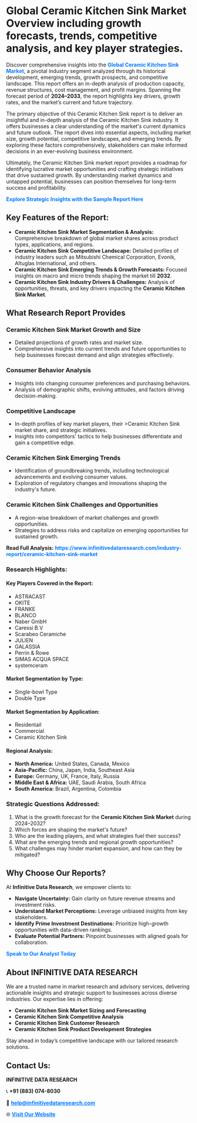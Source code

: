 <h1>Global Ceramic Kitchen Sink Market Overview including growth forecasts, trends, competitive analysis, and key player strategies.</h1>
<p>
Discover comprehensive insights into the 
<a href="https://www.infinitivedataresearch.com/industry-report/ceramic-kitchen-sink-market" rel="dofollow" style="color: #007BFF; text-decoration: none;"><strong>Global Ceramic Kitchen Sink Market</strong></a>, a pivotal industry segment analyzed through its historical development, emerging trends, growth prospects, and competitive landscape. This report offers an in-depth analysis of production capacity, revenue structures, cost management, and profit margins. Spanning the forecast period of <strong>2024–2033</strong>, the report highlights key drivers, growth rates, and the market’s current and future trajectory.
</p>
<p>
The primary objective of this Ceramic Kitchen Sink report is to deliver an insightful and in-depth analysis of the Ceramic Kitchen Sink industry. It offers businesses a clear understanding of the market's current dynamics and future outlook. The report dives into essential aspects, including market size, growth potential, competitive landscapes, and emerging trends. By exploring these factors comprehensively, stakeholders can make informed decisions in an ever-evolving business environment.
</p>
<p>
Ultimately, the Ceramic Kitchen Sink market report provides a roadmap for identifying lucrative market opportunities and crafting strategic initiatives that drive sustained growth. By understanding market dynamics and untapped potential, businesses can position themselves for long-term success and profitability.
</p>
<p>
<a href="https://www.infinitivedataresearch.com/request-sample/reportId=107560" style="color: #007BFF; text-decoration: none;"><strong>Explore Strategic Insights with the Sample Report Here</strong></a>
</p>

<h2>Key Features of the Report:</h2>
<ul>
<li><strong>Ceramic Kitchen Sink Market Segmentation & Analysis:</strong> Comprehensive breakdown of global market shares across product types, applications, and regions.</li>
<li><strong>Ceramic Kitchen Sink Competitive Landscape:</strong> Detailed profiles of industry leaders such as Mitsubishi Chemical Corporation, Evonik, Altuglas International, and others.</li>
<li><strong>Ceramic Kitchen Sink Emerging Trends & Growth Forecasts:</strong> Focused insights on macro and micro trends shaping the market till <strong>2032</strong>.</li>
<li><strong>Ceramic Kitchen Sink Industry Drivers & Challenges:</strong> Analysis of opportunities, threats, and key drivers impacting the <strong>Ceramic Kitchen Sink Market</strong>.</li>
</ul>

<h2>What Research Report Provides</h2>
<h3>Ceramic Kitchen Sink Market Growth and Size</h3>
<ul>
<li>Detailed projections of growth rates and market size.</li>
<li>Comprehensive insights into current trends and future opportunities to help businesses forecast demand and align strategies effectively.</li>
</ul>

<h3>Consumer Behavior Analysis</h3>
<ul>
<li>Insights into changing consumer preferences and purchasing behaviors.</li>
<li>Analysis of demographic shifts, evolving attitudes, and factors driving decision-making.</li>
</ul>

<h3>Competitive Landscape</h3>
<ul>
<li>In-depth profiles of key market players, their >Ceramic Kitchen Sink market share, and strategic initiatives.</li>
<li>Insights into competitors' tactics to help businesses differentiate and gain a competitive edge.</li>
</ul>

<h3>Ceramic Kitchen Sink Emerging Trends</h3>
<ul>
<li>Identification of groundbreaking trends, including technological advancements and evolving consumer values.</li>
<li>Exploration of regulatory changes and innovations shaping the industry's future.</li>
</ul>

<h3>Ceramic Kitchen Sink Challenges and Opportunities</h3>
<ul>
<li>A region-wise breakdown of market challenges and growth opportunities.</li>
<li>Strategies to address risks and capitalize on emerging opportunities for sustained growth.</li>
</ul>
<p><strong>Read Full Analysis:</strong> <a href="https://www.infinitivedataresearch.com/industry-report/ceramic-kitchen-sink-market" rel="dofollow" style="color: #007BFF; text-decoration: none;"><strong>https://www.infinitivedataresearch.com/industry-report/ceramic-kitchen-sink-market</strong></a></p>
<h3>Research Highlights:</h3>
<h4>Key Players Covered in the Report:</h4>
<ul><li>ASTRACAST</li><li>OKITE</li><li>FRANKE</li><li>BLANCO</li><li>Naber GmbH</li><li>Caressi B.V</li><li>Scarabeo Ceramiche</li><li>JULIEN</li><li>GALASSIA</li><li>Perrin &amp; Rowe</li><li>SIMAS ACQUA SPACE</li><li>systemceram</li></ul>
<h4>Market Segmentation by Type:</h4>
<ul><li>Single-bowl Type</li><li>Double Type</li></ul>
<h4>Market Segmentation by Application:</h4>
<ul><li>Residentail</li><li>Commercial</li><li>Ceramic Kitchen Sink</li></ul>

<h4>Regional Analysis:</h4>
<ul>
<li><strong>North America:</strong> United States, Canada, Mexico</li>
<li><strong>Asia-Pacific:</strong> China, Japan, India, Southeast Asia</li>
<li><strong>Europe:</strong> Germany, UK, France, Italy, Russia</li>
<li><strong>Middle East & Africa:</strong> UAE, Saudi Arabia, South Africa</li>
<li><strong>South America:</strong> Brazil, Argentina, Colombia</li>
</ul>

<h3>Strategic Questions Addressed:</h3>
<ol>
<li>What is the growth forecast for the <strong>Ceramic Kitchen Sink Market</strong> during 2024–2032?</li>
<li>Which forces are shaping the market's future?</li>
<li>Who are the leading players, and what strategies fuel their success?</li>
<li>What are the emerging trends and regional growth opportunities?</li>
<li>What challenges may hinder market expansion, and how can they be mitigated?</li>
</ol>

<h2>Why Choose Our Reports?</h2>
<p>At <strong>Infinitive Data Research</strong>, we empower clients to:</p>
<ul>
<li><strong>Navigate Uncertainty:</strong> Gain clarity on future revenue streams and investment risks.</li>
<li><strong>Understand Market Perceptions:</strong> Leverage unbiased insights from key stakeholders.</li>
<li><strong>Identify Prime Investment Destinations:</strong> Prioritize high-growth opportunities with data-driven rankings.</li>
<li><strong>Evaluate Potential Partners:</strong> Pinpoint businesses with aligned goals for collaboration.</li>
</ul>
<p><a href="https://www.infinitivedataresearch.com/industry-report/ceramic-kitchen-sink-market" rel="dofollow" style="color: #007BFF; text-decoration: none;"><strong>Speak to Our Analyst Today</strong></a></p>

<h2>About INFINITIVE DATA RESEARCH</h2>
<p>We are a trusted name in market research and advisory services, delivering actionable insights and strategic support to businesses across diverse industries. Our expertise lies in offering:</p>
<ul>
<li><strong>Ceramic Kitchen Sink Market Sizing and Forecasting</strong></li>
<li><strong>Ceramic Kitchen Sink Competitive Analysis</strong></li>
<li><strong>Ceramic Kitchen Sink Customer Research</strong></li>
<li><strong>Ceramic Kitchen Sink Product Development Strategies</strong></li>
</ul>
<p>Stay ahead in today’s competitive landscape with our tailored research solutions.</p>

<h2>Contact Us:</h2>
<p><strong>INFINITIVE DATA RESEARCH</strong></p>
<p>📞 <strong>+91 (883) 074-8030</strong></p>
<p>📧 <strong><a href="mailto:help@infinitivedataresearch.com" style="color: #007BFF;">help@infinitivedataresearch.com</a></strong></p>
<p>🌐 <strong><a href="https://www.infinitivedataresearch.com" rel="dofollow" style="color: #007BFF;">Visit Our Website</a></strong></p>